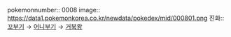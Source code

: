 pokemonnumber:: 0008
image:: https://data1.pokemonkorea.co.kr/newdata/pokedex/mid/000801.png
진화:: [꼬부기]([[포켓몬스터/꼬부기]]) → [어니부기]([[포켓몬스터/어니부기]]) → [거북왕]([[포켓몬스터/거북왕]])
